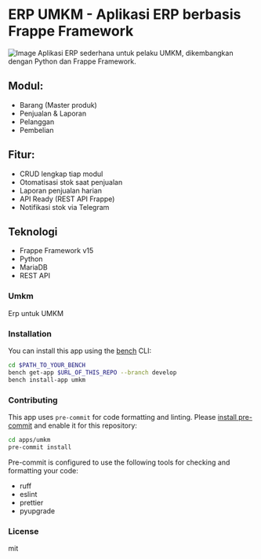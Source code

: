 # ERP UMKM - Aplikasi ERP berbasis Frappe Framework

![Image](https://github.com/user-attachments/assets/1304ae84-02d9-4849-8960-ca67df603961)
Aplikasi ERP sederhana untuk pelaku UMKM, dikembangkan dengan Python dan Frappe Framework.

## Modul:
- Barang (Master produk)
- Penjualan & Laporan
- Pelanggan
- Pembelian

## Fitur:
- CRUD lengkap tiap modul
- Otomatisasi stok saat penjualan
- Laporan penjualan harian
- API Ready (REST API Frappe)
- Notifikasi stok via Telegram

## Teknologi
- Frappe Framework v15
- Python
- MariaDB
- REST API













### Umkm

Erp untuk UMKM

### Installation

You can install this app using the [bench](https://github.com/frappe/bench) CLI:

```bash
cd $PATH_TO_YOUR_BENCH
bench get-app $URL_OF_THIS_REPO --branch develop
bench install-app umkm
```

### Contributing

This app uses `pre-commit` for code formatting and linting. Please [install pre-commit](https://pre-commit.com/#installation) and enable it for this repository:

```bash
cd apps/umkm
pre-commit install
```

Pre-commit is configured to use the following tools for checking and formatting your code:

- ruff
- eslint
- prettier
- pyupgrade

### License

mit

